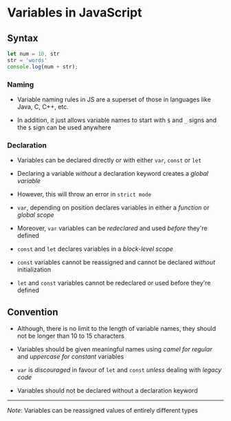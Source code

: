 # Variables in JavaScript

## Syntax

```js
let num = 10, str
str = 'words'
console.log(num + str);
```

### Naming

- Variable naming rules in JS are a superset of those in languages like Java, C,
C++, etc.

- In addition, it just allows variable names to start with `$` and `_` signs and
the `$` sign can be used anywhere

### Declaration

- Variables can be declared directly or with either `var`, `const` or `let`

- Declaring a variable *without* a declaration keyword creates a *global variable*

- However, this will throw an error in `strict mode`

- `var`, depending on position declares variables in either a *function* or
*global scope*

- Moreover, `var` variables can be *redeclared* and used *before* they're defined

- `const` and `let` declares variables in a *block-level scope*

- `const` variables cannot be reassigned and cannot be declared *without*
initialization

- `let` and `const` variables cannot be redeclared or used before they're defined

## Convention

- Although, there is no limit to the length of variable names, they should not
be longer than 10 to 15 characters

- Variables should be given meaningful names using *camel for regular* and
*uppercase for constant* variables

- `var` is *discouraged* in favour of `let` and `const` *unless* dealing with
*legacy code*

- Variables should not be declared without a declaration keyword

---

*Note*: Variables can be reassigned values of entirely different types
